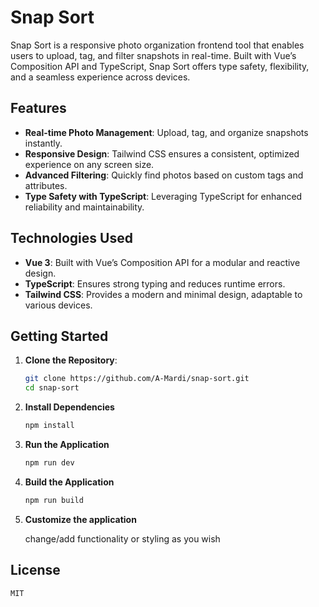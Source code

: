 # Snap Sort

Snap Sort is a responsive photo organization frontend tool that enables users to upload, tag, and filter snapshots in real-time. Built with Vue’s Composition API and TypeScript, Snap Sort offers type safety, flexibility, and a seamless experience across devices. 

## Features

- **Real-time Photo Management**: Upload, tag, and organize snapshots instantly.
- **Responsive Design**: Tailwind CSS ensures a consistent, optimized experience on any screen size.
- **Advanced Filtering**: Quickly find photos based on custom tags and attributes.
- **Type Safety with TypeScript**: Leveraging TypeScript for enhanced reliability and maintainability.
  
## Technologies Used

- **Vue 3**: Built with Vue’s Composition API for a modular and reactive design.
- **TypeScript**: Ensures strong typing and reduces runtime errors.
- **Tailwind CSS**: Provides a modern and minimal design, adaptable to various devices.

## Getting Started

1. **Clone the Repository**:
   ```bash
   git clone https://github.com/A-Mardi/snap-sort.git
   cd snap-sort
   ```
2. **Install Dependencies**
   ```bash
   npm install
   ```
3. **Run the Application**
   ```bash
   npm run dev
   ```
4. **Build the Application**
   ```bash
   npm run build
   ```
5. **Customize the application**
   
   change/add functionality or styling as you wish
   
## License 
`MIT`
